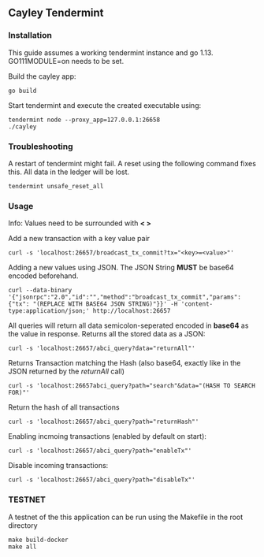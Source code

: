 ## Cayley Tendermint

### Installation

This guide assumes a working tendermint instance and go 1.13.
GO111MODULE=on needs to be set.

Build the cayley app:
```
go build
```

Start tendermint and execute the created executable using:
```
tendermint node --proxy_app=127.0.0.1:26658
./cayley
```


### Troubleshooting

A restart of tendermint might fail. A reset using the following command
fixes this. All data in the ledger will be lost.
```
tendermint unsafe_reset_all
```

### Usage

Info:
Values need to be surrounded with **< >**  

Add a new transaction with a key value pair
```
curl -s 'localhost:26657/broadcast_tx_commit?tx="<key>=<value>"'
```

Adding a new values using JSON. The JSON String **MUST** be base64 encoded beforehand.
```
curl --data-binary '{"jsonrpc":"2.0","id":"","method":"broadcast_tx_commit","params": {"tx": "(REPLACE WITH BASE64 JSON STRING)"}}' -H 'content-type:application/json;' http://localhost:26657
```

All queries will return all data semicolon-seperated encoded in **base64** as the value in response.
Returns all the stored data as a JSON:
```
curl -s 'localhost:26657/abci_query?data="returnAll"'
```
Returns Transaction matching the Hash (also base64, exactly like in the JSON returned by the *returnAll* call)
```
curl -s 'localhost:26657abci_query?path="search"&data="(HASH TO SEARCH FOR)"'
```
Return the hash of all transactions
```
curl -s 'localhost:26657/abci_query?path="returnHash"'
```


Enabling incmoing transactions (enabled by default on start):
```
curl -s 'localhost:26657/abci_query?path="enableTx"'
```

Disable incoming transactions:
```
curl -s 'localhost:26657/abci_query?path="disableTx"'
```

### TESTNET

A testnet of the this application can be run using the Makefile in the root
directory
```
make build-docker
make all
```
